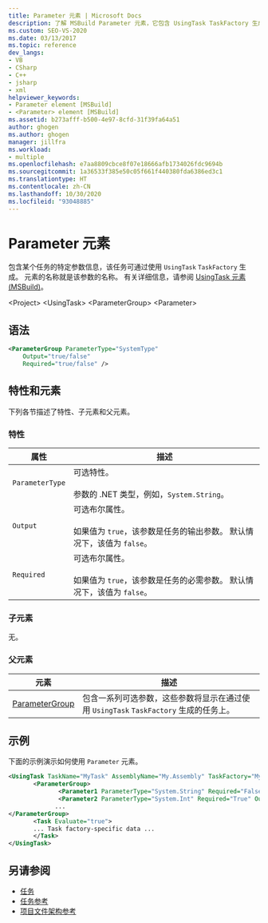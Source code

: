 ```yaml
---
title: Parameter 元素 | Microsoft Docs
description: 了解 MSBuild Parameter 元素，它包含 UsingTask TaskFactory 生成的任务的特定参数的相关信息。
ms.custom: SEO-VS-2020
ms.date: 03/13/2017
ms.topic: reference
dev_langs:
- VB
- CSharp
- C++
- jsharp
- xml
helpviewer_keywords:
- Parameter element [MSBuild]
- <Parameter> element [MSBuild]
ms.assetid: b273afff-b500-4e97-8cfd-31f39fa64a51
author: ghogen
ms.author: ghogen
manager: jillfra
ms.workload:
- multiple
ms.openlocfilehash: e7aa8809cbce8f07e18666afb1734026fdc9694b
ms.sourcegitcommit: 1a36533f385e50c05f661f440380fda6386ed3c1
ms.translationtype: HT
ms.contentlocale: zh-CN
ms.lasthandoff: 10/30/2020
ms.locfileid: "93048885"
---
```

# <a name="parameter-element"></a>Parameter 元素

包含某个任务的特定参数信息，该任务可通过使用 `UsingTask` `TaskFactory` 生成。  元素的名称就是该参数的名称。  有关详细信息，请参阅 [UsingTask 元素 (MSBuild)](../msbuild/usingtask-element-msbuild.md)。

 \<Project> \<UsingTask>
 \<ParameterGroup>
 \<Parameter>

## <a name="syntax"></a>语法

```xml
<ParameterGroup ParameterType="SystemType"
    Output="true/false"
    Required="true/false" />
```

## <a name="attributes-and-elements"></a>特性和元素

 下列各节描述了特性、子元素和父元素。

### <a name="attributes"></a>特性

|属性|描述|
|---------------|-----------------|
|`ParameterType`|可选特性。<br /><br /> 参数的 .NET 类型，例如，`System.String`。|
|`Output`|可选布尔属性。<br /><br /> 如果值为 `true`，该参数是任务的输出参数。 默认情况下，该值为 `false`。|
|`Required`|可选布尔属性。<br /><br /> 如果值为 `true`，该参数是任务的必需参数。 默认情况下，该值为 `false`。|

### <a name="child-elements"></a>子元素

 无。

### <a name="parent-elements"></a>父元素

|元素|描述|
|-------------|-----------------|
|[ParameterGroup](../msbuild/parametergroup-element.md)|包含一系列可选参数，这些参数将显示在通过使用 `UsingTask` `TaskFactory` 生成的任务上。|

## <a name="example"></a>示例

 下面的示例演示如何使用 `Parameter` 元素。

```xml
<UsingTask TaskName="MyTask" AssemblyName="My.Assembly" TaskFactory="MyTaskFactory">
       <ParameterGroup>
              <Parameter1 ParameterType="System.String" Required="False" Output="False"/>
              <Parameter2 ParameterType="System.Int" Required="True" Output="False"/>
             ...
</ParameterGroup>
       <Task Evaluate="true">
       ... Task factory-specific data ...
       </Task>
</UsingTask>
```

## <a name="see-also"></a>另请参阅

- [任务](../msbuild/msbuild-tasks.md)
- [任务参考](../msbuild/msbuild-task-reference.md)
- [项目文件架构参考](../msbuild/msbuild-project-file-schema-reference.md)
